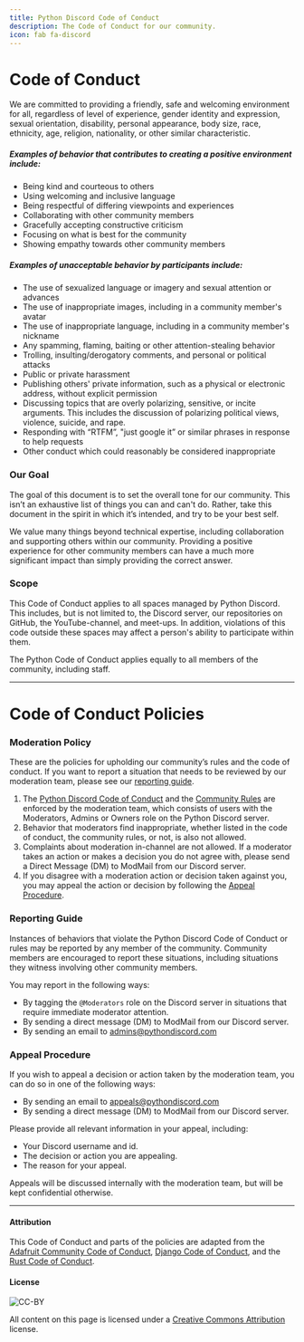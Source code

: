 ```yaml
---
title: Python Discord Code of Conduct
description: The Code of Conduct for our community.
icon: fab fa-discord
---
```


# Code of Conduct

We are committed to providing a friendly, safe and welcoming environment for all, regardless of level of experience, gender identity and expression, sexual orientation, disability, personal appearance, body size, race, ethnicity, age, religion, nationality, or other similar characteristic.

##### Examples of behavior that contributes to creating a positive environment include:

* Being kind and courteous to others
* Using welcoming and inclusive language
* Being respectful of differing viewpoints and experiences
* Collaborating with other community members
* Gracefully accepting constructive criticism
* Focusing on what is best for the community
* Showing empathy towards other community members

##### Examples of unacceptable behavior by participants include:

*  The use of sexualized language or imagery and sexual attention or advances
*  The use of inappropriate images, including in a community member's avatar
*  The use of inappropriate language, including in a community member's nickname
*  Any spamming, flaming, baiting or other attention-stealing behavior
*  Trolling, insulting/derogatory comments, and personal or political attacks
*  Public or private harassment
*  Publishing others' private information, such as a physical or electronic address, without explicit permission
*  Discussing topics that are overly polarizing, sensitive, or incite arguments. This includes the discussion of polarizing political views, violence, suicide, and rape.
*  Responding with “RTFM”, "just google it” or similar phrases in response to help requests
*  Other conduct which could reasonably be considered inappropriate

### Our Goal

The goal of this document is to set the overall tone for our community.
This isn’t an exhaustive list of things you can and can't do.
Rather, take this document in the spirit in which it’s intended, and try to be your best self.

We value many things beyond technical expertise, including collaboration and supporting others within our community.
Providing a positive experience for other community members can have a much more significant impact than simply providing the correct answer.

### Scope

This Code of Conduct applies to all spaces managed by Python Discord.
This includes, but is not limited to, the Discord server, our repositories on GitHub, the YouTube-channel, and meet-ups.
In addition, violations of this code outside these spaces may affect a person's ability to participate within them.

The Python Code of Conduct applies equally to all members of the community, including staff.

---

# Code of Conduct Policies

### Moderation Policy

These are the policies for upholding our community’s rules and the code of conduct.
If you want to report a situation that needs to be reviewed by our moderation team, please see our [reporting guide](#reporting-guide).

1.  The [Python Discord Code of Conduct](#code-of-conduct) and the [Community Rules](/pages/rules) are enforced by the moderation team, which consists of users with the Moderators, Admins or Owners role on the Python Discord server.
2.  Behavior that moderators find inappropriate, whether listed in the code of conduct, the community rules, or not, is also not allowed.
3.  Complaints about moderation in-channel are not allowed. If a moderator takes an action or makes a decision you do not agree with, please send a Direct Message (DM) to ModMail from our Discord server.
4.  If you disagree with a moderation action or decision taken against you, you may appeal the action or decision by following the [Appeal Procedure](#appeal-procedure).

### Reporting Guide

Instances of behaviors that violate the Python Discord Code of Conduct or rules may be reported by any member of the community.
Community members are encouraged to report these situations, including situations they witness involving other community members.

You may report in the following ways:

*  By tagging the `@Moderators` role on the Discord server in situations that require immediate moderator attention.
*  By sending a direct message (DM) to ModMail from our Discord server.
*  By sending an email to [admins@pythondiscord.com](mailto:admins@pythondiscord.com)

### Appeal Procedure

If you wish to appeal a decision or action taken by the moderation team, you can do so in one of the following ways:

* By sending an email to [appeals@pythondiscord.com](mailto:appeals@pythondiscord.com)
* By sending a direct message (DM) to ModMail from our Discord server.

Please provide all relevant information in your appeal, including:

* Your Discord username and id.
* The decision or action you are appealing.
* The reason for your appeal.

Appeals will be discussed internally with the moderation team, but will be kept confidential otherwise.

---

#### Attribution

This Code of Conduct and parts of the policies are adapted from the [Adafruit Community Code of Conduct](https://github.com/adafruit/Adafruit_Community_Code_of_Conduct/blob/master/code-of-conduct.md), [Django Code of Conduct](https://www.djangoproject.com/conduct/), and the [Rust Code of Conduct](https://www.rust-lang.org/en-US/conduct.html).

#### License
![CC-BY](https://licensebuttons.net/l/by/3.0/88x31.png)

All content on this page is licensed under a [Creative Commons Attribution](https://creativecommons.org/licenses/by/3.0/) license.
